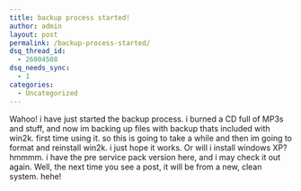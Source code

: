 ```yaml
---
title: backup process started!
author: admin
layout: post
permalink: /backup-process-started/
dsq_thread_id:
  - 26004508
dsq_needs_sync:
  - 1
categories:
  - Uncategorized
---
```

Wahoo! i have just started the backup process. i burned a CD full of MP3s and stuff, and now im backing up files with backup thats included with win2k. first time using it. so this is going to take a while and then im going to format and reinstall win2k. i just hope it works. Or will i install windows XP? hmmmm. i have the pre service pack version here, and i may check it out again. Well, the next time you see a post, it will be from a new, clean system. hehe!